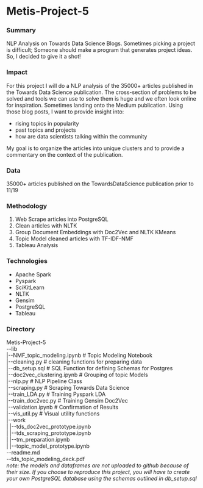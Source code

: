 # Metis-Project-5

### Summary
NLP Analysis on Towards Data Science Blogs.
Sometimes picking a project is difficult;
Someone should make a program that generates project ideas. 
So, I decided to give it a shot!
### Impact
For this project I will do a NLP analysis of the 35000+ articles published in the Towards Data Science publication.  The cross-section of problems to be solved and tools we can use to solve them is huge and we often look online for inspiration.  Sometimes landing onto the Medium publication.  Using those blog posts, I want to provide insight into:
* rising topics in popularity
* past topics and projects
* how are data scientists talking within the community

My goal is to organize the articles into unique clusters and to provide a commentary on the context of the publication. 

### Data
35000+ articles published on the TowardsDataScience publication prior to 11/19

### Methodology
1. Web Scrape articles into PostgreSQL
2. Clean articles with NLTK
3. Group Document Embeddings with Doc2Vec and NLTK KMeans
4. Topic Model cleaned articles with TF-IDF-NMF
5. Tableau Analysis

### Technologies
* Apache Spark
* Pyspark
* SciKitLearn
* NLTK
* Gensim
* PostgreSQL
* Tableau

### Directory
Metis-Project-5  
--lib  
  |--NMF_topic_modeling.ipynb # Topic Modeling Notebook  
  |--cleaning.py # cleaning functions for preparing data  
  |--db_setup.sql # SQL Function for defining Schemas for Postgres  
  |--doc2vec_clustering.ipynb # Grouping of topic Models  
  |--nlp.py # NLP Pipeline Class  
  |--scraping.py # Scraping Towards Data Science  
  |--train_LDA.py # Training Pyspark LDA  
  |--train_doc2vec.py # Training Gensim Doc2Vec  
  |--validation.ipynb # Confirmation of Results  
  |--vis_util.py # Visual utility functions  
  |--work  
  |   |--tds_doc2vec_prototype.ipynb  
  |   |--tds_scraping_prototype.ipynb  
  |   |--tm_preparation.ipynb  
  |   |--topic_model_prototype.ipynb  
--readme.md  
--tds_topic_modeling_deck.pdf  
*note: the models and dataframes are not uploaded to github because of their size.  If you choose to reproduce this project, you will have to create your own PostgreSQL database using the schemas outlined in db_setup.sql*
